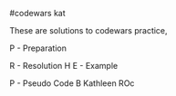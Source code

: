 #codewars kat

These are solutions to codewars practice, 

P - Preparation

R - Resolution 
H
E - Example

P - Pseudo Code 
B
Kathleen ROc
  

